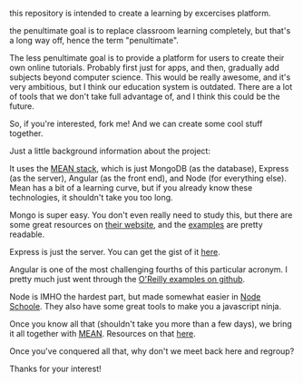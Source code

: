 this repository is intended to create a learning by excercises platform.

the penultimate goal is to replace classroom learning completely, but that's a long way off, hence the term "penultimate".

The less penultimate goal is to provide a platform for users to create their own online tutorials. Probably first just for apps, and then, gradually add subjects beyond computer science. This would be really awesome, and it's very ambitious, but I think our education system is outdated. There are a lot of tools that we don't take full advantage of, and I think this could be the future.

So, if you're interested, fork me! And we can create some cool stuff together.

Just a little background information about the project:

It uses the [MEAN stack](https://github.com/linnovate/mean), which is just MongoDB (as the database), Express (as the server), Angular (as the front end), and Node (for everything else). Mean has a bit of a learning curve, but if you already know these technologies, it shouldn't take you too long.

Mongo is super easy. You don't even really need to study this, but there are some great resources on [their website](http://try.mongodb.org/?_ga=1.5633397.753444883.1423159000), and the [examples](https://github.com/LearnBoost/mongoose/tree/master/examples) are pretty readable.

Express is just the server. You can get the gist of it [here](http://expressjs.com/guide/routing.html).

Angular is one of the most challenging fourths of this particular acronym. I pretty much just went through the [O'Reilly examples on github](https://github.com/shyamseshadri/angularjs-book).

Node is IMHO the hardest part, but made somewhat easier in [Node Schoole](http://nodeschool.io). They also have some great tools to make you a javascript ninja.

Once you know all that (shouldn't take you more than a few days), we bring it all together with [MEAN](http://mean.io). Resources on that [here](http://learn.mean.io).

Once you've conquered all that, why don't we meet back here and regroup?

Thanks for your interest!

